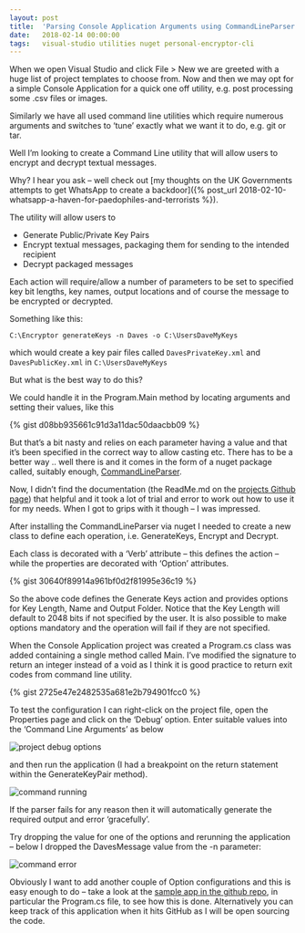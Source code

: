 ```yaml
---
layout: post
title:  'Parsing Console Application Arguments using CommandLineParser'
date:   2018-02-14 00:00:00
tags:   visual-studio utilities nuget personal-encryptor-cli
---
```

When we open Visual Studio and click File > New we are greeted with a huge list of project templates to choose from. Now and then we may opt for a simple Console Application for a quick one off utility, e.g. post processing some .csv files or images.

Similarly we have all used command line utilities which require numerous arguments and switches to ‘tune’ exactly what we want it to do, e.g. git or tar.

Well I’m looking to create a Command Line utility that will allow users to encrypt and decrypt textual messages.

Why? I hear you ask – well check out [my thoughts on the UK Governments attempts to get WhatsApp to create a backdoor]({% post_url 2018-02-10-whatsapp-a-haven-for-paedophiles-and-terrorists %}).

The utility will allow users to

- Generate Public/Private Key Pairs
- Encrypt textual messages, packaging them for sending to the intended recipient
- Decrypt packaged messages
<!--more-->
Each action will require/allow a number of parameters to be set to specified key bit lengths, key names, output locations and of course the message to be encrypted or decrypted.

Something like this:

```C:\Encryptor generateKeys -n Daves -o C:\UsersDaveMyKeys```

which would create a key pair files called `DavesPrivateKey.xml` and `DavesPublicKey.xml` in `C:\UsersDaveMyKeys`

But what is the best way to do this?

We could handle it in the Program.Main method by locating arguments and setting their values, like this

{% gist d08bb935661c91d3a11dac50daacbb09 %}

But that’s a bit nasty and relies on each parameter having a value and that it’s been specified in the correct way to allow casting etc. There has to be a better way .. well there is and it comes in the form of a nuget package called, suitably enough, <a href='https://www.nuget.org/packages/commandlineparser/' target='_blank'>CommandLineParser</a>.

Now, I didn’t find the documentation (the ReadMe.md on the <a href='https://github.com/commandlineparser/commandline' target='_blank'>projects Github page</a>) that helpful and it took a lot of trial and error to work out how to use it for my needs. When I got to grips with it though – I was impressed.

After installing the CommandLineParser via nuget I needed to create a new class to define each operation, i.e. GenerateKeys, Encrypt and Decrypt.

Each class is decorated with a ‘Verb’ attribute – this defines the action – while the properties are decorated with ‘Option’ attributes.

{% gist 30640f89914a961bf0d2f81995e36c19 %}

So the above code defines the Generate Keys action and provides options for Key Length, Name and Output Folder. Notice that the Key Length will default to 2048 bits if not specified by the user. It is also possible to make options mandatory and the operation will fail if they are not specified.

When the Console Application project was created a Program.cs class was added containing a single method called Main. I’ve modified the signature to return an integer instead of a void as I think it is good practice to return exit codes from command line utility.

{% gist 2725e47e2482535a681e2b794901fcc0 %}

To test the configuration I can right-click on the project file, open the Properties page and click on the ‘Debug’ option. Enter suitable values into the ‘Command Line Arguments’ as below

![project debug options](/assets/images/commandlineparser_debugoptions.png)

and then run the application (I had a breakpoint on the return statement within the GenerateKeyPair method).

![command running](/assets/images/commandlineparser_running.png)

If the parser fails for any reason then it will automatically generate the required output and error ‘gracefully’.

Try dropping the value for one of the options and rerunning the application – below I dropped the DavesMessage value from the -n parameter:

![command error](/assets/images/commandlineparser_running_error.png)

Obviously I want to add another couple of Option configurations and this is easy enough to do – take a look at the <a href='https://github.com/commandlineparser/commandline_sampleapp/tree/master/sampleapps/quickstart_verbs' target='_blank'>sample app in the github repo</a>, in particular the Program.cs file, to see how this is done. Alternatively you can keep track of this application when it hits GitHub as I will be open sourcing the code.